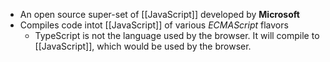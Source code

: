 - An open source super-set of [[JavaScript]] developed by **Microsoft**
- Compiles code intot [[JavaScript]] of various _ECMAScript_ flavors
	- TypeScript is not the language used by the browser. It will compile to [[JavaScript]], which would be used by the browser.